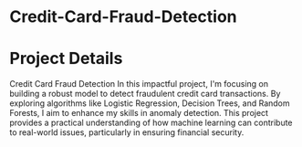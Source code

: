 # Credit-Card-Fraud-Detection

# Project Details
Credit Card Fraud Detection In this impactful project, I'm focusing on building a robust model to detect fraudulent credit card transactions. By exploring algorithms like Logistic Regression, Decision Trees, and Random Forests, I aim to enhance my skills in anomaly detection. This project provides a practical understanding of how machine learning can contribute to real-world issues, particularly in ensuring financial security.
